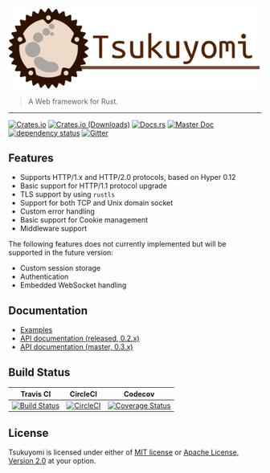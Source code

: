 <img src="https://raw.githubusercontent.com/tsukuyomi-rs/tsukuyomi/master/tsukuyomi-header.png" alt="header" width="500" />

> A Web framework for Rust.

---

[![Crates.io][crates-io-badge]][crates-io]
[![Crates.io (Downloads)][downloads-badge]][crates-io]
[![Docs.rs][docs-rs-badge]][docs-rs]
[![Master Doc][master-doc-badge]][master-doc]
[![dependency status][deps-rs-badge]][deps-rs]
[![Gitter][gitter-badge]][gitter]

## Features

* Supports HTTP/1.x and HTTP/2.0 protocols, based on Hyper 0.12
* Basic support for HTTP/1.1 protocol upgrade
* TLS support by using `rustls`
* Support for both TCP and Unix domain socket
* Custom error handling
* Basic support for Cookie management
* Middleware support

The following features does not currently implemented but will be supported in the future version:

* Custom session storage
* Authentication
* Embedded WebSocket handling

## Documentation

* [Examples][examples]
* [API documentation (released, 0.2.x)][docs-rs]
* [API documentation (master, 0.3.x)][master-doc]

## Build Status

| Travis CI | CircleCI | Codecov |
|:---------:|:--------:|:-------:|
| [![Build Status][travis-badge]][travis] | [![CircleCI][circleci-badge]][circleci] | [![Coverage Status][codecov-badge]][codecov] |

## License
Tsukuyomi is licensed under either of [MIT license](LICENSE-MIT) or [Apache License, Version 2.0](LICENSE-APACHE) at your option.

<!-- links -->

[crates-io]: https://crates.io/crates/tsukuyomi
[docs-rs]: https://docs.rs/tsukuyomi
[master-doc]: https://tsukuyomi-rs.github.io/tsukuyomi
[gitter]: https://gitter.im/ubnt-intrepid/tsukuyomi
[examples]: https://github.com/tsukuyomi-rs/examples
[deps-rs]: https://deps.rs/crate/tsukuyomi/0.2.2
[travis]: https://travis-ci.org/tsukuyomi-rs/tsukuyomi
[circleci]: https://circleci.com/gh/tsukuyomi-rs/tsukuyomi/tree/master
[codecov]: https://codecov.io/gh/tsukuyomi-rs/tsukuyomi

[crates-io-badge]: https://img.shields.io/crates/v/tsukuyomi.svg
[downloads-badge]: https://img.shields.io/crates/d/tsukuyomi.svg
[docs-rs-badge]: https://docs.rs/tsukuyomi/badge.svg
[master-doc-badge]: https://img.shields.io/badge/doc-master-blue.svg
[gitter-badge]: https://badges.gitter.im/ubnt-intrepid/tsukuyomi.svg
[deps-rs-badge]: https://deps.rs/crate/tsukuyomi/0.2.2/status.svg
[travis-badge]: https://travis-ci.org/tsukuyomi-rs/tsukuyomi.svg?branch=master
[circleci-badge]: https://circleci.com/gh/tsukuyomi-rs/tsukuyomi/tree/master.svg?style=svg
[codecov-badge]: https://codecov.io/gh/tsukuyomi-rs/tsukuyomi/branch/master/graph/badge.svg
